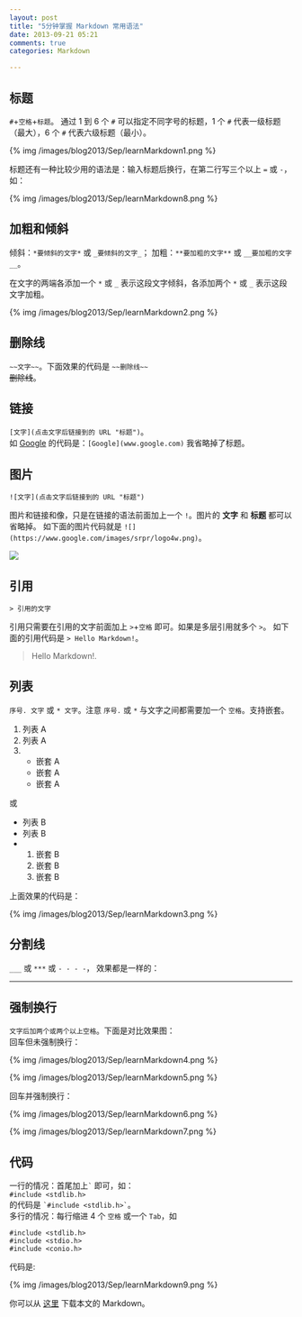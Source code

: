 ```yaml
---
layout: post
title: "5分钟掌握 Markdown 常用语法"
date: 2013-09-21 05:21
comments: true
categories: Markdown

---
```


## 标题
`#`+`空格`+`标题`。
通过 1 到 6 个 `#` 可以指定不同字号的标题，1 个 `#` 代表一级标题（最大），6 个 `#` 代表六级标题（最小）。

{% img /images/blog2013/Sep/learnMarkdown1.png %}
<!-- more -->

标题还有一种比较少用的语法是：输入标题后换行，在第二行写三个以上 `=` 或 `-`，如：

{% img /images/blog2013/Sep/learnMarkdown8.png %}

## 加粗和倾斜
倾斜：`*要倾斜的文字*` 或 `_要倾斜的文字_`；
加粗：`**要加粗的文字**` 或 `__要加粗的文字__`。


在文字的两端各添加一个 `*` 或 `_` 表示这段文字倾斜，各添加两个 `*` 或 `_` 表示这段文字加粗。

{% img /images/blog2013/Sep/learnMarkdown2.png %}

## 删除线
`~~文字~~`。下面效果的代码是 `~~删除线~~`   
~~删除线~~。

## 链接
`[文字](点击文字后链接到的 URL "标题")`。   
如 [Google](www.google.com) 的代码是：`[Google](www.google.com)` 我省略掉了标题。

## 图片
`![文字](点击文字后链接到的 URL "标题")`

图片和链接和像，只是在链接的语法前面加上一个 `!`。图片的 **文字** 和 **标题** 都可以省略掉。
如下面的图片代码就是 `![](https://www.google.com/images/srpr/logo4w.png)`。

![](https://www.google.com/images/srpr/logo4w.png)

## 引用
`> 引用的文字`

引用只需要在引用的文字前面加上 `>`+`空格` 即可。如果是多层引用就多个 `>`。
如下面的引用代码是 `> Hello Markdown!`。
> Hello Markdown!.

## 列表
`序号. 文字` 或 `* 文字`。注意 `序号.` 或 `*` 与文字之间都需要加一个 `空格`。支持嵌套。

1. 列表 A
2. 列表 A
3. * 嵌套 A
   * 嵌套 A
   * 嵌套 A

或

* 列表 B
* 列表 B
* 1. 嵌套 B 
  2. 嵌套 B
  3. 嵌套 B

上面效果的代码是：

{% img /images/blog2013/Sep/learnMarkdown3.png %}

## 分割线
`___` 或 `***` 或 `- - - -`， 效果都是一样的：
***

## 强制换行
`文字后加两个或两个以上空格`。下面是对比效果图：  
回车但未强制换行：

{% img /images/blog2013/Sep/learnMarkdown4.png %}

{% img /images/blog2013/Sep/learnMarkdown5.png %}

回车并强制换行：

{% img /images/blog2013/Sep/learnMarkdown6.png %}

{% img /images/blog2013/Sep/learnMarkdown7.png %}

## 代码
一行的情况：首尾加上`` ` `` 即可，如：   
`#include <stdlib.h>`   
的代码是 `` `#include <stdlib.h>` ``。   
多行的情况：每行缩进 4 个 `空格` 或一个 `Tab`，如

	#include <stdlib.h>   
	#include <stdio.h>   
	#include <conio.h>   
代码是:

{% img /images/blog2013/Sep/learnMarkdown9.png %}

你可以从 [这里](https://github.com/VincentSit/markdownSample) 下载本文的 Markdown。